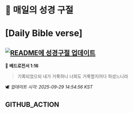# 🙏 매일의 성경 구절
# [Daily Bible verse]
## [![README에 성경구절 업데이트](https://github.com/DONGSUKA/first_test/actions/workflows/update-readme-bible.yml/badge.svg)](https://github.com/DONGSUKA/first_test/actions/workflows/update-readme-bible.yml)
<!-- START_BIBLE_VERSE -->
📖 **베드로전서 1:16**
> 기록되었으되 내가 거룩하니 너희도 거룩할지어다 하셨느니라

🕊️ _업데이트 시각: 2025-09-29 14:54:56 KST_
  <!-- END_BIBLE_VERSE -->
## GITHUB_ACTION

